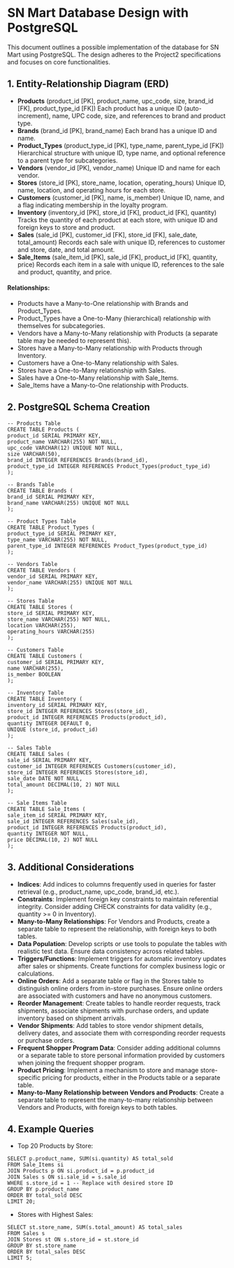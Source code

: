 # SN Mart Database Design with PostgreSQL

This document outlines a possible implementation of the database for SN Mart using PostgreSQL. The design adheres to the Project2 specifications and focuses on core functionalities.

## 1. Entity-Relationship Diagram (ERD)

- **Products** (product_id [PK], product_name, upc_code, size, brand_id [FK], product_type_id [FK])
  Each product has a unique ID (auto-increment), name, UPC code, size, and references to brand and product type.
- **Brands** (brand_id [PK], brand_name)
  Each brand has a unique ID and name.
- **Product_Types** (product_type_id [PK], type_name, parent_type_id [FK])
  Hierarchical structure with unique ID, type name, and optional reference to a parent type for subcategories.
- **Vendors** (vendor_id [PK], vendor_name)
  Unique ID and name for each vendor.
- **Stores** (store_id [PK], store_name, location, operating_hours)
  Unique ID, name, location, and operating hours for each store.
- **Customers** (customer_id [PK], name, is_member)
  Unique ID, name, and a flag indicating membership in the loyalty program.
- **Inventory** (inventory_id [PK], store_id [FK], product_id [FK], quantity)
  Tracks the quantity of each product at each store, with unique ID and foreign keys to store and product.
- **Sales** (sale_id [PK], customer_id [FK], store_id [FK], sale_date, total_amount)
  Records each sale with unique ID, references to customer and store, date, and total amount.
- **Sale_Items** (sale_item_id [PK], sale_id [FK], product_id [FK], quantity, price)
  Records each item in a sale with unique ID, references to the sale and product, quantity, and price.

#### Relationships:

- Products have a Many-to-One relationship with Brands and Product_Types.
- Product_Types have a One-to-Many (hierarchical) relationship with themselves for subcategories.
- Vendors have a Many-to-Many relationship with Products (a separate table may be needed to represent this).
- Stores have a Many-to-Many relationship with Products through Inventory.
- Customers have a One-to-Many relationship with Sales.
- Stores have a One-to-Many relationship with Sales.
- Sales have a One-to-Many relationship with Sale_Items.
- Sale_Items have a Many-to-One relationship with Products.

## 2. PostgreSQL Schema Creation

```
-- Products Table
CREATE TABLE Products (
product_id SERIAL PRIMARY KEY,
product_name VARCHAR(255) NOT NULL,
upc_code VARCHAR(12) UNIQUE NOT NULL,
size VARCHAR(50),
brand_id INTEGER REFERENCES Brands(brand_id),
product_type_id INTEGER REFERENCES Product_Types(product_type_id)
);
```

```
-- Brands Table
CREATE TABLE Brands (
brand_id SERIAL PRIMARY KEY,
brand_name VARCHAR(255) UNIQUE NOT NULL
);
```

```
-- Product Types Table
CREATE TABLE Product_Types (
product_type_id SERIAL PRIMARY KEY,
type_name VARCHAR(255) NOT NULL,
parent_type_id INTEGER REFERENCES Product_Types(product_type_id)
);
```

```
-- Vendors Table
CREATE TABLE Vendors (
vendor_id SERIAL PRIMARY KEY,
vendor_name VARCHAR(255) UNIQUE NOT NULL
);
```

```
-- Stores Table
CREATE TABLE Stores (
store_id SERIAL PRIMARY KEY,
store_name VARCHAR(255) NOT NULL,
location VARCHAR(255),
operating_hours VARCHAR(255)
);
```

```
-- Customers Table
CREATE TABLE Customers (
customer_id SERIAL PRIMARY KEY,
name VARCHAR(255),
is_member BOOLEAN
);
```

```
-- Inventory Table
CREATE TABLE Inventory (
inventory_id SERIAL PRIMARY KEY,
store_id INTEGER REFERENCES Stores(store_id),
product_id INTEGER REFERENCES Products(product_id),
quantity INTEGER DEFAULT 0,
UNIQUE (store_id, product_id)
);

```

```
-- Sales Table
CREATE TABLE Sales (
sale_id SERIAL PRIMARY KEY,
customer_id INTEGER REFERENCES Customers(customer_id),
store_id INTEGER REFERENCES Stores(store_id),
sale_date DATE NOT NULL,
total_amount DECIMAL(10, 2) NOT NULL
);

```

```
-- Sale Items Table
CREATE TABLE Sale_Items (
sale_item_id SERIAL PRIMARY KEY,
sale_id INTEGER REFERENCES Sales(sale_id),
product_id INTEGER REFERENCES Products(product_id),
quantity INTEGER NOT NULL,
price DECIMAL(10, 2) NOT NULL
);
```

## 3. Additional Considerations

- **Indices**: Add indices to columns frequently used in queries for faster retrieval (e.g., product_name, upc_code, brand_id, etc.).
- **Constraints**: Implement foreign key constraints to maintain referential integrity. Consider adding CHECK constraints for data validity (e.g., quantity >= 0 in Inventory).
- **Many-to-Many Relationships**: For Vendors and Products, create a separate table to represent the relationship, with foreign keys to both tables.
- **Data Population**: Develop scripts or use tools to populate the tables with realistic test data. Ensure data consistency across related tables.
- **Triggers/Functions**: Implement triggers for automatic inventory updates after sales or shipments. Create functions for complex business logic or calculations.
- **Online Orders**: Add a separate table or flag in the Stores table to distinguish online orders from in-store purchases. Ensure online orders are associated with customers and have no anonymous customers.
- **Reorder Management**: Create tables to handle reorder requests, track shipments, associate shipments with purchase orders, and update inventory based on shipment arrivals.
- **Vendor Shipments**: Add tables to store vendor shipment details, delivery dates, and associate them with corresponding reorder requests or purchase orders.
- **Frequent Shopper Program Data**: Consider adding additional columns or a separate table to store personal information provided by customers when joining the frequent shopper program.
- **Product Pricing**: Implement a mechanism to store and manage store-specific pricing for products, either in the Products table or a separate table.
- **Many-to-Many Relationship between Vendors and Products**: Create a separate table to represent the many-to-many relationship between Vendors and Products, with foreign keys to both tables.

## 4. Example Queries

- Top 20 Products by Store:

```
SELECT p.product_name, SUM(si.quantity) AS total_sold
FROM Sale_Items si
JOIN Products p ON si.product_id = p.product_id
JOIN Sales s ON si.sale_id = s.sale_id
WHERE s.store_id = 1 -- Replace with desired store ID
GROUP BY p.product_name
ORDER BY total_sold DESC
LIMIT 20;
```

- Stores with Highest Sales:

```
SELECT st.store_name, SUM(s.total_amount) AS total_sales
FROM Sales s
JOIN Stores st ON s.store_id = st.store_id
GROUP BY st.store_name
ORDER BY total_sales DESC
LIMIT 5;
```
